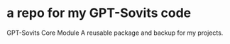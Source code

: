 # a repo for my GPT-Sovits code

GPT-Sovits Core Module 
A reusable package and backup for my projects.